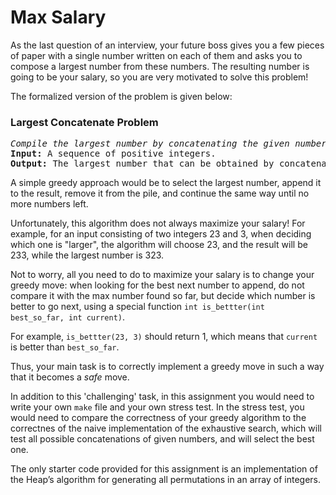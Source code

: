 # Max Salary

As the last
question of an interview, your future boss gives you a few pieces of paper
with a single number written on each of them and asks you to compose
a largest number from these numbers. The resulting number is going to
be your salary, so you are very motivated to solve this problem!


The formalized version of the problem is given below:
<h3>Largest Concatenate Problem</h3>
<pre><em>Compile the largest number by concatenating the given numbers.</em>
<strong>Input:</strong> A sequence of positive integers.
<strong>Output:</strong> The largest number that can be obtained by concatenating the given integers in some order.
</pre>

A simple greedy approach would be to select the largest number, append it to the result, remove it from the pile, and continue the same way until no more numbers left.

Unfortunately, this algorithm does not always maximize your salary!
For example, for an input consisting of two integers 23 and 3, when deciding which one is "larger", the algorithm will choose 23, and the result will be 233, while the largest number is 323.

Not to worry, all you need to do to maximize your salary is to change your greedy move: when looking for the best next number to append, do not compare it with the max number found so far, but decide which number is better to go next, using a special function <code>int is_bettter(int best_so_far, int current)</code>.

For example, <code>is_bettter(23, 3)</code> should return 1, which means that <code>current</code> is better than <code>best_so_far</code>.

Thus, your main task is to correctly implement a greedy move in such a way that it becomes a <em>safe</em> move.

In addition to this 'challenging' task, in this assignment you would need to write your own <code>make</code> file and your own stress test. In the stress test, you would need to compare the correctness of your greedy algorithm to the correctnes of the naive implementation of the exhaustive search, which will test all possible concatenations of given numbers, and will select the best one.

The only starter code provided for this assignment is an implementation of the Heap’s algorithm for generating all permutations in an array of integers.
